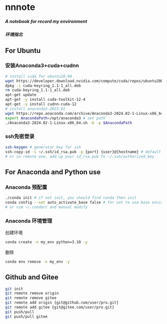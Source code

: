 # nnnote
##### A notebook for record my environment 
##### 环境指北

## For Ubuntu
### 安装Anaconda3+cuda+cudnn
```bash
# install cuda for ubuntu20.04
wget https://developer.download.nvidia.com/compute/cuda/repos/ubuntu2004/x86_64/cuda-keyring_1.1-1_all.deb
dpkg -i cuda-keyring_1.1-1_all.deb
rm cuda-keyring_1.1-1_all.deb
apt-get update
apt-get -y install cuda-toolkit-12-4
apt-get -y install cudnn-cuda-12
# install anaconda3-2023.02
wget https://repo.anaconda.com/archive/Anaconda3-2024.02-1-Linux-x86_64.sh
export AnacondaPath=/opt/anaconda3 # set path
./Anaconda3-2024.02-1-Linux-x86_64.sh -b -p $AnacondaPath
```
### ssh免密登录
```bash
ssh-keygen # generator key for ssh 
ssh-copy-id -i ~/.ssh/id_rsa.pub -p {port} {user}@{hostname} # default port is 22
# or in remote one, add up your id_rsa.pub to ~/.ssh/authorized_key 
```

## For Anaconda and Python use
### Anaconda 预配置
```bash
./conda init # if not init, you should find conda then init
conda config --set auto_activate_base false # for not to use base environment for default
# or vim ~/.condarc and manual modify 
```

### Anaconda 环境管理
创建环境
```bash
conda create -n my_env python=3.10 -y 
```
删除
```bash
conda env remove -n my_env -y 
```

## Github and Gitee
```bash
git init
git remote remove origin 
git remote remove gitee
git remote add origin {git@github.com/user/pro.git}
git remote add gitee {git@gitee.com/user/pro.git}
git push/pull
git push/pull gitee
```

